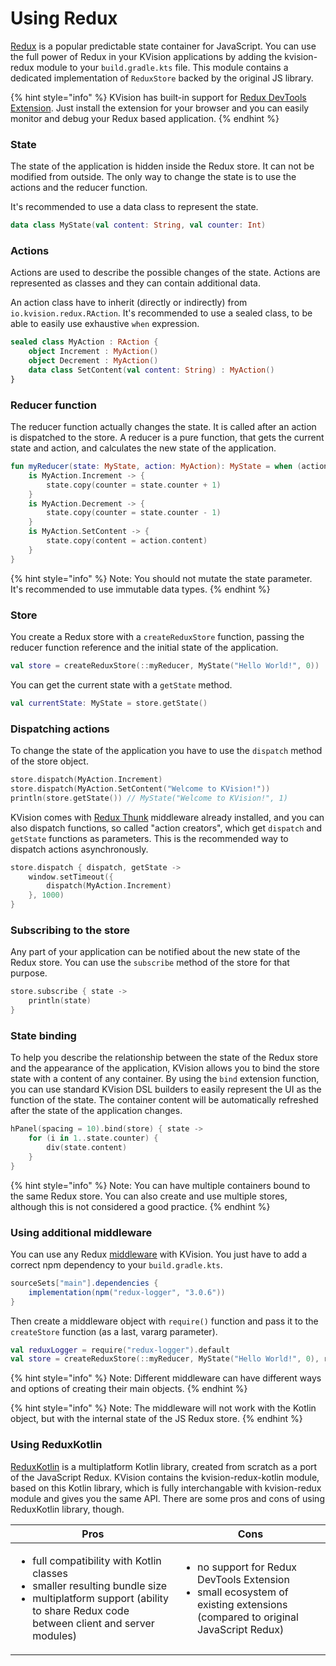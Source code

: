 # Using Redux

[Redux](https://redux.js.org/) is a popular predictable state container for JavaScript. You can use the full power of Redux in your KVision applications by adding the kvision-redux module to your `build.gradle.kts` file. This module contains a dedicated implementation of `ReduxStore` backed by the original JS library.

{% hint style="info" %}
KVision has built-in support for [Redux DevTools Extension](https://www.ngxs.io/plugins/devtools). Just install the extension for your browser and you can easily monitor and debug your Redux based application.  &#x20;
{% endhint %}

### State

The state of the application is hidden inside the Redux store. It can not be modified from outside. The only way to change the state is to use the actions and the reducer function.

It's recommended to use a data class to represent the state.

```kotlin
data class MyState(val content: String, val counter: Int)
```

### Actions

Actions are used to describe the possible changes of the state. Actions are represented as classes and they can contain additional data.

An action class have to inherit (directly or indirectly) from `io.kvision.redux.RAction`. It's recommended to use a sealed class, to be able to easily use  exhaustive `when` expression.

```kotlin
sealed class MyAction : RAction {
    object Increment : MyAction()
    object Decrement : MyAction()
    data class SetContent(val content: String) : MyAction()
}
```

### Reducer function

The reducer function actually changes the state. It is called after an action is dispatched to the store. A reducer is a pure function, that gets the current state and action, and calculates the new state of the application.&#x20;

```kotlin
fun myReducer(state: MyState, action: MyAction): MyState = when (action) {
    is MyAction.Increment -> {
        state.copy(counter = state.counter + 1)
    }
    is MyAction.Decrement -> {
        state.copy(counter = state.counter - 1)
    }
    is MyAction.SetContent -> {
        state.copy(content = action.content)
    }
}
```

{% hint style="info" %}
Note: You should not mutate the state parameter. It's recommended to use immutable data types.
{% endhint %}

### Store

You create a Redux store with a `createReduxStore` function, passing the reducer function reference and the initial state of the application.

```kotlin
val store = createReduxStore(::myReducer, MyState("Hello World!", 0))
```

You can get the current state with a `getState` method.

```kotlin
val currentState: MyState = store.getState()
```

### Dispatching actions

To change the state of the application you have to use the `dispatch` method of the store object.

```kotlin
store.dispatch(MyAction.Increment)
store.dispatch(MyAction.SetContent("Welcome to KVision!"))
println(store.getState()) // MyState("Welcome to KVision!", 1)
```

KVision comes with [Redux Thunk](https://github.com/reduxjs/redux-thunk) middleware already installed, and you can also dispatch functions, so called "action creators", which get `dispatch` and `getState` functions as parameters. This is the recommended way to dispatch actions asynchronously.&#x20;

```kotlin
store.dispatch { dispatch, getState ->
    window.setTimeout({
        dispatch(MyAction.Increment)
    }, 1000)
}
```

### Subscribing to the store

Any part of your application can be notified about the new state of the Redux store. You can use the `subscribe` method of the store for that purpose.

```kotlin
store.subscribe { state ->
    println(state)
}
```

### State binding

To help you describe the relationship between the state of the Redux store and the appearance of the application, KVision allows you to bind the store state with a content of any container. By using the `bind` extension function, you can use standard KVision DSL builders to easily represent the UI as the function of the state. The container content will be automatically refreshed after the state of the application changes.

```kotlin
hPanel(spacing = 10).bind(store) { state ->
    for (i in 1..state.counter) {
        div(state.content)
    }
}
```

{% hint style="info" %}
Note: You can have multiple containers bound to the same Redux store. You can also create and use multiple stores, although this is not considered a good practice.
{% endhint %}

### Using additional middleware

You can use any Redux [middleware](https://redux.js.org/introduction/ecosystem#middleware) with KVision. You just have to add a correct npm dependency to your `build.gradle.kts`.

```groovy
sourceSets["main"].dependencies {
    implementation(npm("redux-logger", "3.0.6"))
}
```

Then create a middleware object with `require()` function and pass it to the `createStore` function (as a last, vararg parameter).

```kotlin
val reduxLogger = require("redux-logger").default
val store = createReduxStore(::myReducer, MyState("Hello World!", 0), reduxLogger)
```

{% hint style="info" %}
Note: Different middleware can have different ways and options of creating their main objects.
{% endhint %}

{% hint style="info" %}
Note: The middleware will not work with the Kotlin object, but with the internal state of the JS Redux store.
{% endhint %}

### Using ReduxKotlin

[ReduxKotlin](https://reduxkotlin.org/) is a multiplatform Kotlin library, created from scratch as a port of the JavaScript Redux. KVision contains the kvision-redux-kotlin module, based on this Kotlin library, which is fully interchangable with kvision-redux module and gives you the same API. There are some pros and cons of using ReduxKotlin library, though.

| Pros                                                                                                                                                                                           | Cons                                                                                                                                             |
| ---------------------------------------------------------------------------------------------------------------------------------------------------------------------------------------------- | ------------------------------------------------------------------------------------------------------------------------------------------------ |
| <ul><li>full compatibility with Kotlin classes</li><li>smaller resulting bundle size</li><li>multiplatform support (ability to share Redux code between client and server modules)  </li></ul> | <ul><li>no support for Redux DevTools Extension</li><li>small ecosystem of existing extensions (compared to original JavaScript Redux)</li></ul> |
